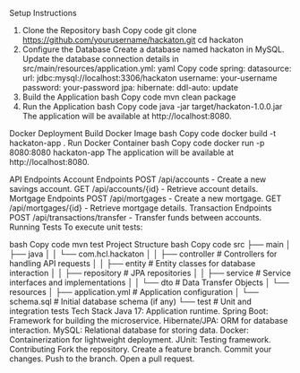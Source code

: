 Setup Instructions
1. Clone the Repository
bash
Copy code
git clone https://github.com/yourusername/hackaton.git
cd hackaton
2. Configure the Database
Create a database named hackaton in MySQL.
Update the database connection details in src/main/resources/application.yml:
yaml
Copy code
spring:
  datasource:
    url: jdbc:mysql://localhost:3306/hackaton
    username: your-username
    password: your-password
  jpa:
    hibernate:
      ddl-auto: update
3. Build the Application
bash
Copy code
mvn clean package
4. Run the Application
bash
Copy code
java -jar target/hackaton-1.0.0.jar
The application will be available at http://localhost:8080.

Docker Deployment
Build Docker Image
bash
Copy code
docker build -t hackaton-app .
Run Docker Container
bash
Copy code
docker run -p 8080:8080 hackaton-app
The application will be available at http://localhost:8080.

API Endpoints
Account Endpoints
POST /api/accounts - Create a new savings account.
GET /api/accounts/{id} - Retrieve account details.
Mortgage Endpoints
POST /api/mortgages - Create a new mortgage.
GET /api/mortgages/{id} - Retrieve mortgage details.
Transaction Endpoints
POST /api/transactions/transfer - Transfer funds between accounts.
Running Tests
To execute unit tests:

bash
Copy code
mvn test
Project Structure
bash
Copy code
src
├── main
│   ├── java
│   │   └── com.hcl.hackaton
│   │       ├── controller    # Controllers for handling API requests
│   │       ├── entity        # Entity classes for database interaction
│   │       ├── repository    # JPA repositories
│   │       ├── service       # Service interfaces and implementations
│   │       └── dto           # Data Transfer Objects
│   └── resources
│       ├── application.yml   # Application configuration
│       └── schema.sql        # Initial database schema (if any)
└── test                      # Unit and integration tests
Tech Stack
Java 17: Application runtime.
Spring Boot: Framework for building the microservice.
Hibernate/JPA: ORM for database interaction.
MySQL: Relational database for storing data.
Docker: Containerization for lightweight deployment.
JUnit: Testing framework.
Contributing
Fork the repository.
Create a feature branch.
Commit your changes.
Push to the branch.
Open a pull request.
